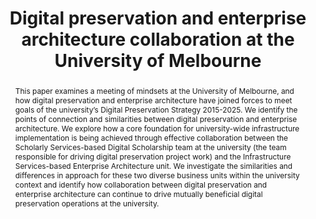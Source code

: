 ---
abstract: This paper examines a meeting of mindsets at the University of Melbourne,
  and how digital preservation and enterprise architecture have joined forces to meet
  goals of the university’s Digital Preservation Strategy 2015-2025. We identify the
  points of connection and similarities between digital preservation and enterprise
  architecture. We explore how a core foundation for university-wide infrastructure
  implementation is being achieved through effective collaboration between the Scholarly
  Services-based Digital Scholarship team at the university (the team responsible
  for driving digital preservation project work) and the Infrastructure Services-based
  Enterprise Architecture unit. We investigate the similarities and differences in
  approach for these two diverse business units within the university context and
  identify how collaboration between digital preservation and enterprise architecture
  can continue to drive mutually beneficial digital preservation operations at the
  university.
creators:
- Sean Turner
- Lyle Winton
- Jaye Weatherburn
date: null
document_url: https://services.phaidra.univie.ac.at/api/object/o:1081725/download
grand_parent: iPRES
institutions: []
keywords: []
landing_page_url: https://phaidra.univie.ac.at/o:1081725
language: eng
layout: publication
license: CC BY 4.0 International
notes_url: null
parent: iPRES 2019
publication_type: paper
size: 568897
slides_url: null
source_name: iPRES
stream_url: null
title: 'Digital preservation and enterprise architecture collaboration at the University
  of Melbourne '
year: 2019
---